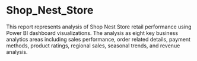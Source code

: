 # Shop_Nest_Store
This report represents analysis of Shop Nest Store retail performance using Power BI dashboard visualizations. The analysis as eight key business analytics areas including sales performance, order related details, payment methods, product ratings, regional sales, seasonal trends, and revenue analysis.
